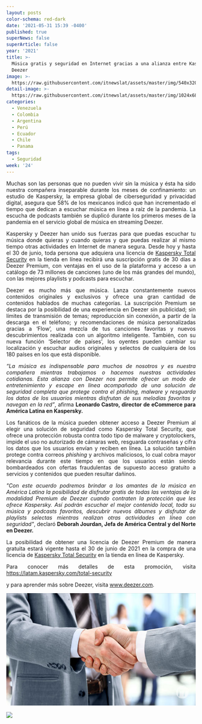 ```yaml
---
layout: posts
color-schema: red-dark
date: '2021-05-31 15:39 -0400'
published: true
superNews: false
superArticle: false
year: '2021'
title: >-
  Música gratis y seguridad en Internet gracias a una alianza entre Kaspersky y
  Deezer
image: >-
  https://raw.githubusercontent.com/itnewslat/assets/master/img/540x320/CheckHand-p.jpg
detail-image: >-
  https://raw.githubusercontent.com/itnewslat/assets/master/img/1024x680/CheckHand-g.jpg
categories:
  - Venezuela
  - Colombia
  - Argentina
  - Perú
  - Ecuador
  - Chile
  - Panama
tags:
  - Seguridad
week: '24'
---
```

<p style="text-align: justify;">Muchas son las personas que no pueden vivir sin la música y ésta ha sido nuestra compañera inseparable durante los meses de confinamiento: un estudio de Kaspersky, la empresa global de ciberseguridad y privacidad digital, asegura que 58% de los mexicanos indicó que han incrementado el tiempo que dedican a escuchar música en línea a raíz de la pandemia. La escucha de podcasts también se duplicó durante los primeros meses de la pandemia en el servicio global de música en streaming Deezer.</p>
<p style="text-align: justify;">Kaspersky y Deezer han unido sus fuerzas para que puedas escuchar tu música donde quieras y cuando quieras y que puedas realizar al mismo tiempo otras actividades en Internet de manera segura. Desde hoy y hasta el 30 de junio, toda persona que adquiera una licencia de <a href="https://latam.kaspersky.com/total-security">Kaspersky Total Security</a> en la tienda en línea recibirá una suscripción gratis de 30 días a Deezer Premium, con ventajas en el uso de la plataforma y acceso a un catálogo de 73 millones de canciones (uno de los más grandes del mundo), con las mejores playlists y podcasts para escuchar.</p>
<p style="text-align: justify;">Deezer es mucho más que música. Lanza constantemente nuevos contenidos originales y exclusivos y ofrece una gran cantidad de contenidos hablados de muchas categorías. La suscripción Premium se destaca por la posibilidad de una experiencia en Deezer sin publicidad; sin límites de transmisión de temas; reproducción sin conexión, a partir de la descarga en el teléfono; y recomendaciones de música personalizadas gracias a ‘Flow’, una mezcla de tus canciones favoritas y nuevos descubrimientos realizada con un algoritmo inteligente. También, con su nueva función ‘Selector de países’, los oyentes pueden cambiar su localización y escuchar audios originales y selectos de cualquiera de los 180 países en los que está disponible.</p>
<p style="text-align: justify;"><em>“La música es indispensable para muchos de nosotros y es nuestra compañera mientras trabajamos o hacemos nuestras actividades cotidianas. Esta alianza con Deezer nos permite ofrecer un modo de entretenimiento y escape en línea acompañado de una solución de seguridad completa que protege contra el phishing, malware y resguarda los datos de los usuarios mientras disfrutan de sus melodías favoritas y navegan en la red”</em>, afirma <strong>Leonardo Castro, director de eCommerce para América Latina en Kaspersky. </strong></p>
<p style="text-align: justify;">Los fanáticos de la música pueden obtener acceso a Deezer Premium al elegir una solución de seguridad como Kaspersky Total Security, que ofrece una protección robusta contra todo tipo de malware y cryptolockers, impide el uso no autorizado de cámaras web, resguarda contraseñas y cifra los datos que los usuarios envían y reciben en línea. La solución también protege contra correos <em>phishing</em> y archivos maliciosos, lo cual cobra mayor relevancia durante este tiempo en que los usuarios están siendo bombardeados con ofertas fraudulentas de supuesto acceso gratuito a servicios y contenidos que pueden resultar dañinos.</p>
<p style="text-align: justify;"><em>"Con este acuerdo podremos brindar a los amantes de la música en América Latina la posibilidad de disfrutar gratis de todas las ventajas de la modalidad Premium de Deezer cuando contraten la protección que les ofrece Kaspersky. Así podrán escuchar el mejor contenido local, toda su música y podcasts favoritos, descubrir nuevos álbumes y disfrutar de playlists selectas mientras realizan otras actividades en línea con seguridad"</em>, declaró <strong>Deborah Jourdan, Jefa de </strong><strong>América Central y del Norte en Deezer.</strong></p>
<p style="text-align: justify;">La posibilidad de obtener una licencia de Deezer Premium de manera gratuita estará vigente hasta el 30 de junio de 2021 en la compra de una licencia de <a href="https://latam.kaspersky.com/total-security">Kaspersky Total Security</a> en la tienda en línea de Kaspersky.</p>
<p style="text-align: justify;">Para conocer más detalles de esta promoción, visita <a href="https://latam.kaspersky.com/total-security">https://latam.kaspersky.com/total-security</a></p>
<p style="text-align: justify;">y para aprender más sobre Deezer, visita <a href="http://www.deezer.com">www.deezer.com</a>.</p>

![](https://raw.githubusercontent.com/itnewslat/assets/master/img/540x320/CheckHand-p.jpg)

<img src="https://tracker.metricool.com/c3po.jpg?hash=56f88a41e39ab42c063cc51676587a04"/>
